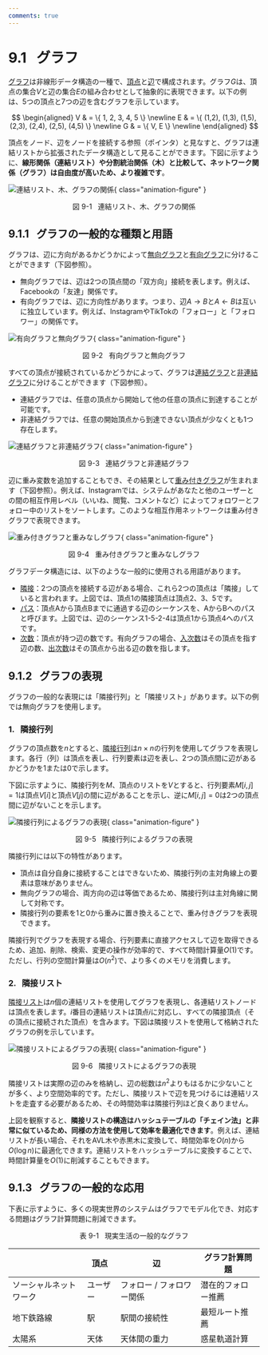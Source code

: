 ```yaml
---
comments: true
---
```


# 9.1 &nbsp; グラフ

<u>グラフ</u>は非線形データ構造の一種で、<u>頂点</u>と<u>辺</u>で構成されます。グラフ$G$は、頂点の集合$V$と辺の集合$E$の組み合わせとして抽象的に表現できます。以下の例は、5つの頂点と7つの辺を含むグラフを示しています。

$$
\begin{aligned}
V & = \{ 1, 2, 3, 4, 5 \} \newline
E & = \{ (1,2), (1,3), (1,5), (2,3), (2,4), (2,5), (4,5) \} \newline
G & = \{ V, E \} \newline
\end{aligned}
$$

頂点をノード、辺をノードを接続する参照（ポインタ）と見なすと、グラフは連結リストから拡張されたデータ構造として見ることができます。下図に示すように、**線形関係（連結リスト）や分割統治関係（木）と比較して、ネットワーク関係（グラフ）は自由度が高いため、より複雑です**。

![連結リスト、木、グラフの関係](graph.assets/linkedlist_tree_graph.png){ class="animation-figure" }

<p align="center"> 図 9-1 &nbsp; 連結リスト、木、グラフの関係 </p>

## 9.1.1 &nbsp; グラフの一般的な種類と用語

グラフは、辺に方向があるかどうかによって<u>無向グラフ</u>と<u>有向グラフ</u>に分けることができます（下図参照）。

- 無向グラフでは、辺は2つの頂点間の「双方向」接続を表します。例えば、Facebookの「友達」関係です。
- 有向グラフでは、辺に方向性があります。つまり、辺$A \rightarrow B$と$A \leftarrow B$は互いに独立しています。例えば、InstagramやTikTokの「フォロー」と「フォロワー」の関係です。

![有向グラフと無向グラフ](graph.assets/directed_graph.png){ class="animation-figure" }

<p align="center"> 図 9-2 &nbsp; 有向グラフと無向グラフ </p>

すべての頂点が接続されているかどうかによって、グラフは<u>連結グラフ</u>と<u>非連結グラフ</u>に分けることができます（下図参照）。

- 連結グラフでは、任意の頂点から開始して他の任意の頂点に到達することが可能です。
- 非連結グラフでは、任意の開始頂点から到達できない頂点が少なくとも1つ存在します。

![連結グラフと非連結グラフ](graph.assets/connected_graph.png){ class="animation-figure" }

<p align="center"> 図 9-3 &nbsp; 連結グラフと非連結グラフ </p>

辺に重み変数を追加することもでき、その結果として<u>重み付きグラフ</u>が生まれます（下図参照）。例えば、Instagramでは、システムがあなたと他のユーザーとの間の相互作用レベル（いいね、閲覧、コメントなど）によってフォロワーとフォロー中のリストをソートします。このような相互作用ネットワークは重み付きグラフで表現できます。

![重み付きグラフと重みなしグラフ](graph.assets/weighted_graph.png){ class="animation-figure" }

<p align="center"> 図 9-4 &nbsp; 重み付きグラフと重みなしグラフ </p>

グラフデータ構造には、以下のような一般的に使用される用語があります。

- <u>隣接</u>：2つの頂点を接続する辺がある場合、これら2つの頂点は「隣接」していると言われます。上図では、頂点1の隣接頂点は頂点2、3、5です。
- <u>パス</u>：頂点Aから頂点Bまでに通過する辺のシーケンスを、AからBへのパスと呼びます。上図では、辺のシーケンス1-5-2-4は頂点1から頂点4へのパスです。
- <u>次数</u>：頂点が持つ辺の数です。有向グラフの場合、<u>入次数</u>はその頂点を指す辺の数、<u>出次数</u>はその頂点から出る辺の数を指します。

## 9.1.2 &nbsp; グラフの表現

グラフの一般的な表現には「隣接行列」と「隣接リスト」があります。以下の例では無向グラフを使用します。

### 1. &nbsp; 隣接行列

グラフの頂点数を$n$とすると、<u>隣接行列</u>は$n \times n$の行列を使用してグラフを表現します。各行（列）は頂点を表し、行列要素は辺を表し、2つの頂点間に辺があるかどうかを$1$または$0$で示します。

下図に示すように、隣接行列を$M$、頂点のリストを$V$とすると、行列要素$M[i, j] = 1$は頂点$V[i]$と頂点$V[j]$の間に辺があることを示し、逆に$M[i, j] = 0$は2つの頂点間に辺がないことを示します。

![隣接行列によるグラフの表現](graph.assets/adjacency_matrix.png){ class="animation-figure" }

<p align="center"> 図 9-5 &nbsp; 隣接行列によるグラフの表現 </p>

隣接行列には以下の特性があります。

- 頂点は自分自身に接続することはできないため、隣接行列の主対角線上の要素は意味がありません。
- 無向グラフの場合、両方向の辺は等価であるため、隣接行列は主対角線に関して対称です。
- 隣接行列の要素を$1$と$0$から重みに置き換えることで、重み付きグラフを表現できます。

隣接行列でグラフを表現する場合、行列要素に直接アクセスして辺を取得できるため、追加、削除、検索、変更の操作が効率的で、すべて時間計算量$O(1)$です。ただし、行列の空間計算量は$O(n^2)$で、より多くのメモリを消費します。

### 2. &nbsp; 隣接リスト

<u>隣接リスト</u>は$n$個の連結リストを使用してグラフを表現し、各連結リストノードは頂点を表します。$i$番目の連結リストは頂点$i$に対応し、すべての隣接頂点（その頂点に接続された頂点）を含みます。下図は隣接リストを使用して格納されたグラフの例を示しています。

![隣接リストによるグラフの表現](graph.assets/adjacency_list.png){ class="animation-figure" }

<p align="center"> 図 9-6 &nbsp; 隣接リストによるグラフの表現 </p>

隣接リストは実際の辺のみを格納し、辺の総数は$n^2$よりもはるかに少ないことが多く、より空間効率的です。ただし、隣接リストで辺を見つけるには連結リストを走査する必要があるため、その時間効率は隣接行列ほど良くありません。

上図を観察すると、**隣接リストの構造はハッシュテーブルの「チェイン法」と非常に似ているため、同様の方法を使用して効率を最適化できます**。例えば、連結リストが長い場合、それをAVL木や赤黒木に変換して、時間効率を$O(n)$から$O(\log n)$に最適化できます。連結リストをハッシュテーブルに変換することで、時間計算量を$O(1)$に削減することもできます。

## 9.1.3 &nbsp; グラフの一般的な応用

下表に示すように、多くの現実世界のシステムはグラフでモデル化でき、対応する問題はグラフ計算問題に削減できます。

<p align="center"> 表 9-1 &nbsp; 現実生活の一般的なグラフ </p>

<div class="center-table" markdown>

|                | 頂点           | 辺                               | グラフ計算問題               |
| -------------- | -------------- | -------------------------------- | --------------------------- |
| ソーシャルネットワーク | ユーザー       | フォロー / フォロワー関係         | 潜在的フォロー推薦           |
| 地下鉄路線     | 駅             | 駅間の接続性                     | 最短ルート推薦              |
| 太陽系         | 天体           | 天体間の重力                     | 惑星軌道計算                |

</div>
